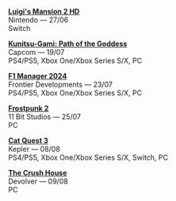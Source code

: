**[Luigi's Mansion 2 HD](https://www.nintendo.com/fr-fr/Jeux/Jeux-Nintendo-Switch/Luigi-s-Mansion-2-HD-2442032.html)**\
Nintendo — 27/06\
Switch

**[Kunitsu-Gami: Path of the Goddess](https://www.kunitsu-gami.com/en-us/)**\
Capcom — 19/07\
PS4/PS5, Xbox One/Xbox Series S/X, PC

**[F1 Manager 2024](https://www.f1manager.com)**\
Frontier Developments — 23/07\
PS4/PS5, Xbox One/Xbox Series S/X, PC

**[Frostpunk 2](https://frostpunk2.com)**\
11 Bit Studios — 25/07\
PC

**[Cat Quest 3](https://www.thegentlebros.com/catquest3/)**\
Kepler — 08/08\
PS4/PS5, Xbox One/Xbox Series S/X, Switch, PC

**[The Crush House](https://thecrush.house)**\
Devolver — 09/08\
PC
